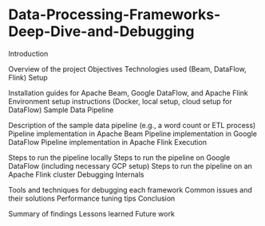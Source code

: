# Data-Processing-Frameworks-Deep-Dive-and-Debugging

Introduction

Overview of the project
Objectives
Technologies used (Beam, DataFlow, Flink)
Setup

Installation guides for Apache Beam, Google DataFlow, and Apache Flink
Environment setup instructions (Docker, local setup, cloud setup for DataFlow)
Sample Data Pipeline

Description of the sample data pipeline (e.g., a word count or ETL process)
Pipeline implementation in Apache Beam
Pipeline implementation in Google DataFlow
Pipeline implementation in Apache Flink
Execution

Steps to run the pipeline locally
Steps to run the pipeline on Google DataFlow (including necessary GCP setup)
Steps to run the pipeline on an Apache Flink cluster
Debugging Internals

Tools and techniques for debugging each framework
Common issues and their solutions
Performance tuning tips
Conclusion

Summary of findings
Lessons learned
Future work
